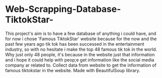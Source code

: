 # Web-Scrapping-Database-TiktokStar-
This project's aim is to have a few database of anything i could have, and for now i chose 'Famous TiktokStar' website because for the now and the past few years ago tik tok has been successed in the entertainment industry, so with no hesitate i make the top 48 famous tik tok in the world.
Why just only 48 people, it's because in the website just that information and i hope it could help with peop;e get information like the social media company ar related to.
Collect data from website to get the information of famous tiktokstar in the website. Made with BeautifulSoup library.

